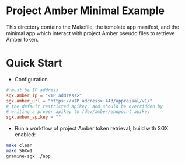 # Project Amber Minimal Example

This directory contains the Makefile, the template app manifest, and the
minimal app which interact with project Amber pseudo files to retrieve Amber token.

# Quick Start

- Configuration

```toml
# must be IP address
sgx.amber_ip = "<IP address>"
sgx.amber_url = "https://<IP address>:443/appraisal/v1/"
# the default restricted apikey, and should be overridden by
# writing a proper apikey to /dev/amber/endpoint_apikey
sgx.amber_apikey = ""

```

- Run a workflow of project Amber token retrieval; build with SGX enabled:

```sh
make clean
make SGX=1
gramine-sgx ./app

```
